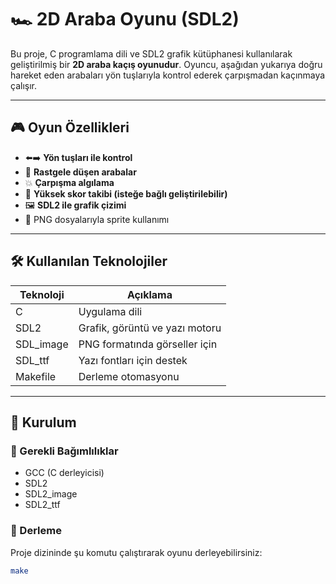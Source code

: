# 🏎️ 2D Araba Oyunu (SDL2)

Bu proje, C programlama dili ve SDL2 grafik kütüphanesi kullanılarak geliştirilmiş bir **2D araba kaçış oyunudur**. Oyuncu, aşağıdan yukarıya doğru hareket eden arabaları yön tuşlarıyla kontrol ederek çarpışmadan kaçınmaya çalışır.

---

## 🎮 Oyun Özellikleri

- ⬅️➡️ **Yön tuşları ile kontrol**
- 🚗 **Rastgele düşen arabalar**
- 💥 **Çarpışma algılama**
- 🏁 **Yüksek skor takibi (isteğe bağlı geliştirilebilir)**
- 🖼️ **SDL2 ile grafik çizimi**
- 📁 PNG dosyalarıyla sprite kullanımı

---

## 🛠️ Kullanılan Teknolojiler

| Teknoloji | Açıklama                   |
|----------|----------------------------|
| C        | Uygulama dili              |
| SDL2     | Grafik, görüntü ve yazı motoru |
| SDL_image | PNG formatında görseller için |
| SDL_ttf   | Yazı fontları için destek  |
| Makefile | Derleme otomasyonu         |

---

## 🏁 Kurulum

### 🔧 Gerekli Bağımlılıklar

- GCC (C derleyicisi)
- SDL2
- SDL2_image
- SDL2_ttf

### 🧱 Derleme

Proje dizininde şu komutu çalıştırarak oyunu derleyebilirsiniz:

```bash
make
